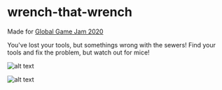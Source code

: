 # wrench-that-wrench
Made for [Global Game Jam 2020](https://globalgamejam.org/2020/games/wrench-wrench-9)

You've lost your tools, but somethings wrong with the sewers! Find your tools and fix the problem, but watch out for mice! 

![alt text](https://img.itch.zone/aW1hZ2UvNTkxNDM2LzMxMjYyMzEucG5n/347x500/YHH%2FD5.png)

![alt text](https://img.itch.zone/aW1hZ2UvNTkxNDM2LzMxMjYyMzIucG5n/original/S97aV0.png)
